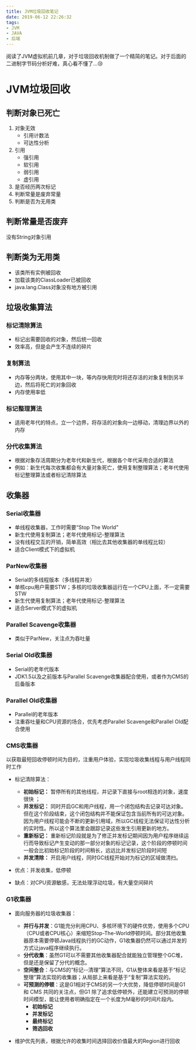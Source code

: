 ```yaml
---
title: JVM垃圾回收笔记
date: 2019-06-12 22:26:32
tags:
- JVM
- JAVA
- 后端
---
```

阅读了JVM虚拟机前几章，对于垃圾回收机制做了一个精简的笔记。对于后面的二进制字节码分析好难，真心看不懂了...😢
<!--more-->
# JVM垃圾回收

## 判断对象已死亡

1. 对象无效
   - 引用计数法
   - 可达性分析
2. 引用
   - 强引用
   - 软引用
   - 弱引用
   - 虚引用
3. 是否经历两次标记
4. 判断常量是废弃常量
5. 判断是否为无用类

## 判断常量是否废弃

没有String对象引用

## 判断类为无用类

- 该类所有实例被回收
- 加载该类的ClassLoader已被回收
- java.lang.Class对象没有地方被引用

## 垃圾收集算法

### 标记清除算法

- 标记出需要回收的对象，然后统一回收
- 效率高，但是会产生不连续的碎片

### 复制算法

- 内存等分两块，使用其中一块，等内存快用完时将还存活的对象复制到另半边，然后将死亡的对象回收
- 内存使用率低

### 标记整理算法

- 适用老年代的特点，立一个边界，将存活的对象向一边移动，清理边界以外的内存

### 分代收集算法

- 根据对象存活周期分为老年代和新生代，根据各个年代采用合适的算法
- 例如：新生代每次收集都会有大量对象死亡，使用复制整理算法；老年代使用标记整理算法或者标记清除算法

## 收集器

### Serial收集器

- 单线程收集器，工作时需要“Stop The World”
- 新生代使用复制算法；老年代使用标记-整理算法
- 没有线程交互的开销，简单高效（相比去其他收集器的单线程比较）
- 适合Client模式下的虚拟机

### ParNew收集器

- Serial的多线程版本（多线程并发）
- 单核cpu用户需要STW；多核的垃圾收集器运行在一个CPU上面，不一定需要STW
- 新生代使用复制算法；老年代使用标记-整理算法
- 适合Server模式下的虚拟机

### Parallel Scavenge收集器

- 类似于ParNew，关注点为吞吐量

### Serial Old收集器

- Serial的老年代版本
- JDK1.5以及之前版本与Parallel Scavenge收集器配合使用，或者作为CMS的后备版本

### Parallel Old收集器

- Parallel的老年版本
- 注重吞吐量和CPU资源的场合，优先考虑Parallel Scavenge和Parallel Old配合使用

### CMS收集器

以获取最短回收停顿时间为目的，注重用户体验，实现垃圾收集线程与用户线程同时工作
- 标记清除算法：
    - **初始标记：** 暂停所有的其他线程，并记录下直接与root相连的对象，速度很快 ；
    - **并发标记：** 同时开启GC和用户线程，用一个闭包结构去记录可达对象。但在这个阶段结束，这个闭包结构并不能保证包含当前所有的可达对象。因为用户线程可能会不断的更新引用域，所以GC线程无法保证可达性分析的实时性。所以这个算法里会跟踪记录这些发生引用更新的地方。
    - **重新标记：** 重新标记阶段就是为了修正并发标记期间因为用户程序继续运行而导致标记产生变动的那一部分对象的标记记录，这个阶段的停顿时间一般会比初始标记阶段的时间稍长，远远比并发标记阶段时间短
    - **并发清除：** 开启用户线程，同时GC线程开始对为标记的区域做清扫。

- 优点：并发收集，低停顿
- 缺点：对CPU资源敏感，无法处理浮动垃圾，有大量空间碎片

### G1收集器

- 面向服务器的垃圾收集器：
    - **并行与并发**：G1能充分利用CPU、多核环境下的硬件优势，使用多个CPU（CPU或者CPU核心）来缩短Stop-The-World停顿时间。部分其他收集器原本需要停顿Java线程执行的GC动作，G1收集器仍然可以通过并发的方式让java程序继续执行。
    - **分代收集**：虽然G1可以不需要其他收集器配合就能独立管理整个GC堆，但是还是保留了分代的概念。
    - **空间整合**：与CMS的“标记--清理”算法不同，G1从整体来看是基于“标记整理”算法实现的收集器；从局部上来看是基于“复制”算法实现的。
    - **可预测的停顿**：这是G1相对于CMS的另一个大优势，降低停顿时间是G1 和 CMS 共同的关注点，但G1 除了追求低停顿外，还能建立可预测的停顿时间模型，能让使用者明确指定在一个长度为M毫秒的时间片段内。
        - **初始标记**
        - **并发标记**
        - **最终标记**
        - **筛选回收**

- 维护优先列表，根据允许的收集时间选择回收价值最大的Region进行回收













